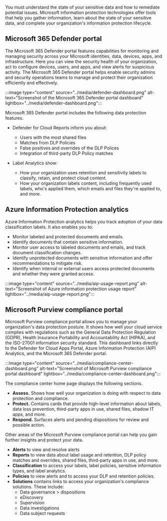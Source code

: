 You must understand the state of your sensitive data and how to remediate potential issues. Microsoft information protection technologies offer tools that help you gather information, learn about the state of your sensitive data, and complete your organization's information protection lifecycle.

## Microsoft 365 Defender portal

The Microsoft 365 Defender portal features capabilities for monitoring and managing security across your Microsoft identities, data, devices, apps, and infrastructure. Here you can view the security health of your organization, act to configure devices, users, and apps, and view alerts for suspicious activity. The Microsoft 365 Defender portal helps enable security admins and security operations teams to manage and protect their organization efficiently and effectively.

:::image type="content" source="../media/defender-dashboard.png" alt-text="Screenshot of the Microsoft 365 Defender portal dashboard" lightbox="../media/defender-dashboard.png":::

Microsoft 365 Defender portal includes the following data protection features.

- Defender for Cloud Reports inform you about:
  - Users with the most shared files
  - Matches from DLP Policies
  - False positives and overrides of the DLP Polices
  - Integration of third-party DLP Policy matches

- Label Analytics show:
  - How your organization uses retention and sensitivity labels to classify, retain, and protect cloud content.
  - How your organization labels content, including frequently used labels, who's applied them, which emails and files they're applied to, and more.

## Azure Information Protection analytics

Azure Information Protection analytics helps you track adoption of your data classification labels. It also enables you to:

- Monitor labeled and protected documents and emails.
- Identify documents that contain sensitive information.
- Monitor user access to labeled documents and emails, and track document classification changes.
- Identify unprotected documents with sensitive information and offer recommendations to mitigate risk.
- Identify when internal or external users access protected documents and whether they were granted access.

:::image type="content" source="../media/aip-usage-report.png" alt-text="Screenshot of Azure information protection usage report" lightbox="../media/aip-usage-report.png":::

## Microsoft Purview compliance portal

Microsoft Purview compliance portal allows you to manage your organization's data protection posture. It shows how well your cloud service complies with regulations such as the General Data Protection Regulation (GDPR), Health Insurance Portability and Accountability Act (HIPAA), and the ISO-27001 information security standard. This dashboard links directly to the Defender for Cloud Apps Portal, Azure Information Protection (AIP) Analytics, and the Microsoft 365 Defender portal.

:::image type="content" source="../media/compliance-center-dashboard.png" alt-text="Screenshot of Microsoft Purview compliance portal dashboard" lightbox="../media/compliance-center-dashboard.png":::

The compliance center home page displays the following sections.

- **Assess.** Shows how well your organization is doing with respect to data protection and compliance.
- **Protect.** Contains cards that provide high-level information about labels, data loss prevention, third-party apps in use, shared files, shadow IT apps, and more.
- **Respond.** Surfaces alerts and pending dispositions for review and possible action.

 Other areas of the Microsoft Purview compliance portal can help you gain further insights and protect your data.

- **Alerts** to view and resolve alerts
- **Reports** to view data about label usage and retention, DLP policy matches and overrides, shared files, third-party apps in use, and more.
- **Classification** to access your labels, label policies, sensitive information types, and label analytics.
- **Policies** to view alerts and to access your DLP and retention policies.
- **Solutions** contains links to access your organization's compliance solutions. These include:
  - Data governance > dispositions
  - eDiscovery
  - Supervision
  - Data investigations
  - Data subject requests

